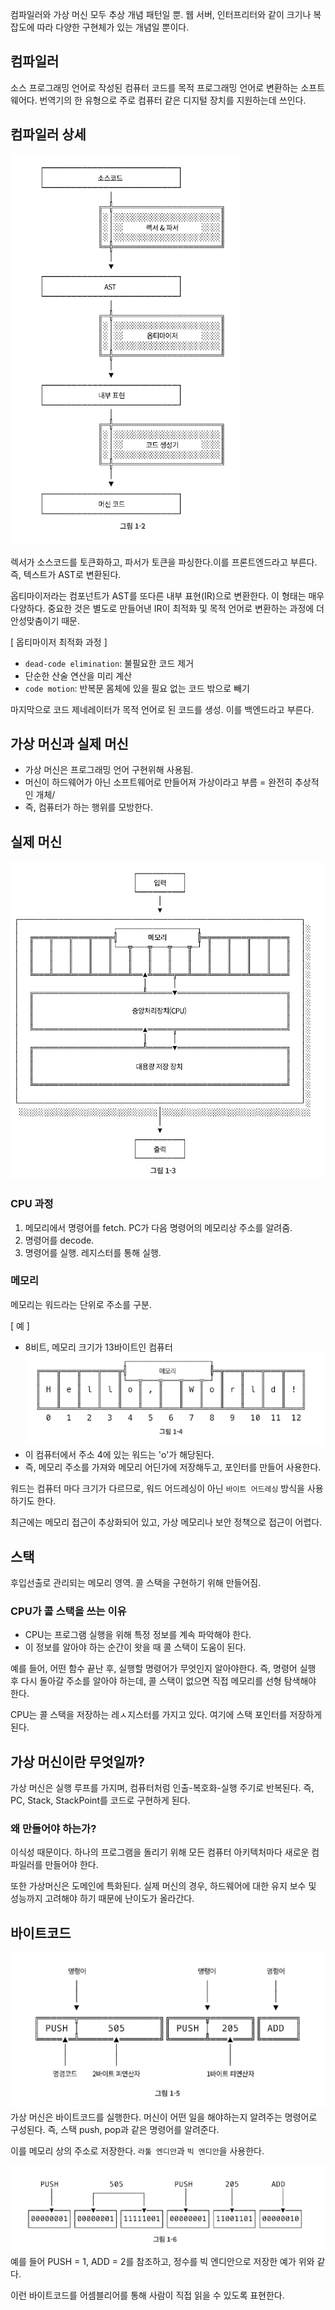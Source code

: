 컴파일러와 가상 머신 모두 추상 개념 패턴일 뿐.
웹 서버, 인터프리터와 같이 크기나 복잡도에 따라 다양한 구현체가 있는 개념일 뿐이다.

## 컴파일러
소스 프로그래밍 언어로 작성된 컴퓨터 코드를 목적 프로그래밍 언어로 변환하는 소프트웨어다. 번역기의 한 유형으로 주로 컴퓨터 같은 디지털 장치를 지원하는데 쓰인다.

## 컴파일러 상세
![1-2](image/1-2.png)

렉서가 소스코드를 토큰화하고, 파서가 토큰을 파싱한다.이를 프론트엔드라고 부른다. 즉, 텍스트가 AST로 변환된다.

옵티마이저라는 컴포넌트가 AST를 또다른 내부 표현(IR)으로 변환한다. 이 형태는 매우 다양하다. 중요한 것은 별도로 만들어낸 IR이 최적화 및 목적 언어로 변환하는 과정에 더 안성맞춤이기 때문.

[ 옵티마이저 최적화 과정 ]
- `dead-code elimination`: 불필요한 코드 제거
- 단순한 산술 연산을 미리 계산
- `code motion`: 반복문 몸체에 있을 필요 없는 코드 밖으로 빼기

마지막으로 코드 제네레이터가 목적 언어로 된 코드를 생성. 이를 백엔드라고 부른다.

## 가상 머신과 실제 머신
- 가상 머신은 프로그래밍 언어 구현위해 사용됨.
- 머신이 하드웨어가 아닌 소프트웨어로 만들어져 가상이라고 부름 = 완전히 추상적인 개체/
- 즉, 컴퓨터가 하는 행위를 모방한다.

## 실제 머신
![1-3](image/1-3.png)

### CPU 과정
1. 메모리에서 명령어를 fetch. PC가 다음 명령어의 메모리상 주소를 알려줌.
2. 명령어를 decode.
3. 명령어를 실행. 레지스터를 통해 실행.

### 메모리
메모리는 워드라는 단위로 주소를 구분.

[ 예 ]
- 8비트, 메모리 크기가 13바이트인 컴퓨터
![1-4](image/1-4.png)
- 이 컴퓨터에서 주소 4에 있는 워드는 'o'가 해당된다.
- 즉, 메모리 주소를 가져와 메모리 어딘가에 저장해두고, 포인터를 만들어 사용한다.

워드는 컴퓨터 마다 크기가 다르므로, 워드 어드레싱이 아닌 `바이트 어드레싱` 방식을 사용하기도 한다.

최근에는 메모리 접근이 추상화되어 있고, 가상 메모리나 보안 정책으로 접근이 어렵다.

## 스택
후입선출로 관리되는 메모리 영역.
콜 스택을 구현하기 위해 만들어짐.

### CPU가 콜 스택을 쓰는 이유
- CPU는 프로그램 실행을 위해 특정 정보를 계속 파악해야 한다.
- 이 정보를 알아야 하는 순간이 왓을 때 콜 스택이 도움이 된다.

예를 들어, 어떤 함수 끝난 후, 실행할 명령어가 무엇인지 알아야한다. 즉, 명령어 실행 후 다시 돌아갈 주소를 알아야 하는데, 콜 스택이 없으면 직접 메모리를 선형 탐색해야 한다.

CPU는 콜 스택을 저장하는 레ㅅ지스터를 가지고 있다. 여기에 스택 포인터를 저장하게 된다.

## 가상 머신이란 무엇일까?
가상 머신은 실행 루프를 가지며, 컴퓨터처럼 인출-복호화-실행 주기로 반복된다.
즉, PC, Stack, StackPoint를 코드로 구현하게 된다.

### 왜 만들어야 하는가?
이식성 때문이다. 하나의 프로그램을 돌리기 위해 모든 컴퓨터 아키텍처마다 새로운 컴파일러를 만들어야 한다.

또한 가상머신은 도메인에 특화된다. 실제 머신의 경우, 하드웨어에 대한 유지 보수 및 성능까지 고려해야 하기 때문에 난이도가 올라간다.

## 바이트코드
![1-5](image/1-5.png)
가상 머신은 바이트코드를 실행한다. 머신이 어떤 일을 해야하는지 알려주는 명령어로 구성된다.
즉, 스택 push, pop과 같은 명령어를 알려준다.

이를 메모리 상의 주소로 저장한다. `라툴 엔디안`과 `빅 엔디안`을 사용한다.

![1-6](image/1-6.png)
예를 들어 PUSH = 1, ADD = 2를 참조하고, 정수를 빅 엔디안으로 저장한 예가 위와 같다.

이런 바이트코드를 어셈블리어를 통해 사람이 직접 읽을 수 있도록 표현한다.